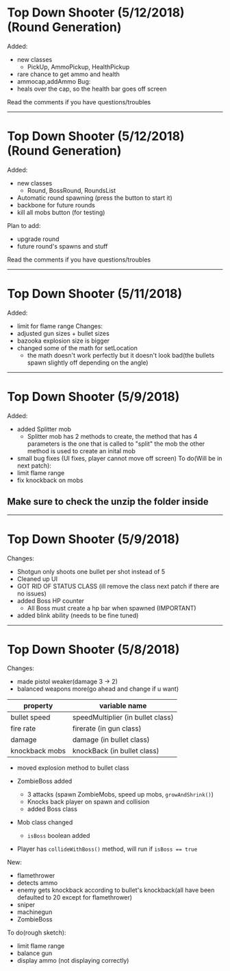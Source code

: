 # Top Down Shooter (5/12/2018) (Round Generation)
Added: 
- new classes
  - PickUp, AmmoPickup, HealthPickup
- rare chance to get ammo and health
- ammocap,addAmmo
Bug: 
- heals over the cap, so the health bar goes off screen

Read the comments if you have questions/troubles
********************************************************************************
# Top Down Shooter (5/12/2018) (Round Generation)
Added: 
- new classes
  - Round, BossRound, RoundsList
- Automatic round spawning (press the button to start it)
- backbone for future rounds
- kill all mobs button (for testing)

Plan to add:
- upgrade round
- future round's spawns and stuff

Read the comments if you have questions/troubles
********************************************************************************

# Top Down Shooter (5/11/2018)
Added:
- limit for flame range
Changes:
- adjusted gun sizes + bullet sizes
- bazooka explosion size is bigger
- changed some of the math for setLocation
	- the math doesn't work perfectly but it doesn't look bad(the bullets spawn slightly off depending on the angle)
********************************************************************************

# Top Down Shooter (5/9/2018)
Added:
- added Splitter mob
  - Splitter mob has 2 methods to create, the method that has 4 parameters is the one that is called to "split" the mob the other method is used to create an inital mob
- small bug fixes (UI fixes, player cannot move off screen)
To do(Will be in next patch):
- limit flame range
- fix knockback on mobs

## Make sure to check the unzip the folder inside
********************************************************************************

# Top Down Shooter (5/9/2018)
Changes:
- Shotgun only shoots one bullet per shot instead of 5
- Cleaned up UI
- GOT RID OF STATUS CLASS (ill remove the class next patch if there are no issues)
- added Boss HP counter
  - All Boss must create a hp bar when spawned (IMPORTANT)
- added blink ability (needs to be fine tuned)
********************************************************************************

# Top Down Shooter (5/8/2018)
Changes:
- made pistol weaker(damage 3 -> 2)
- balanced weapons more(go ahead and change if u want)

property | variable name
--- | ---
bullet speed | speedMultiplier (in bullet class)
fire rate | firerate (in gun class)
damage | damage (in bullet class)
knockback mobs | knockBack (in bullet class)

- moved explosion method to bullet class

- ZombieBoss added
  - 3 attacks (spawn ZombieMobs, speed up mobs, ```growAndShrink()```)
  - Knocks back player on spawn and collision
  - added Boss class
- Mob class changed
  - ```isBoss``` boolean added
- Player has ```collideWithBoss()``` method, will run if ```isBoss == true```
  
New:
- flamethrower
- detects ammo
- enemy gets knockback according to bullet's knockback(all have been defaulted to 20 except for flamethrower)
- sniper
- machinegun
- ZombieBoss

To do(rough sketch):
- limit flame range
- balance gun
- display ammo (not displaying correctly)

